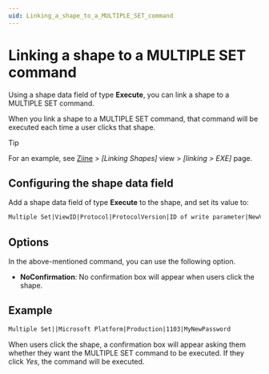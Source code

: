 ```yaml
---
uid: Linking_a_shape_to_a_MULTIPLE_SET_command
---
```


# Linking a shape to a MULTIPLE SET command

Using a shape data field of type **Execute**, you can link a shape to a MULTIPLE SET command.

When you link a shape to a MULTIPLE SET command, that command will be executed each time a user clicks that shape.

> [!TIP]
> For an example, see [Ziine](xref:ZiineDemoSystem) > *[Linking Shapes]* view > *[linking > EXE]* page.

## Configuring the shape data field

Add a shape data field of type **Execute** to the shape, and set its value to:

```txt
Multiple Set|ViewID|Protocol|ProtocolVersion|ID of write parameter|NewValue|Tooltip|Options|TableRowKey]
```

## Options

In the above-mentioned command, you can use the following option.

- **NoConfirmation**: No confirmation box will appear when users click the shape.

## Example

```txt
Multiple Set||Microsoft Platform|Production|1103|MyNewPassword
```

When users click the shape, a confirmation box will appear asking them whether they want the MULTIPLE SET command to be executed. If they click *Yes*, the command will be executed.
